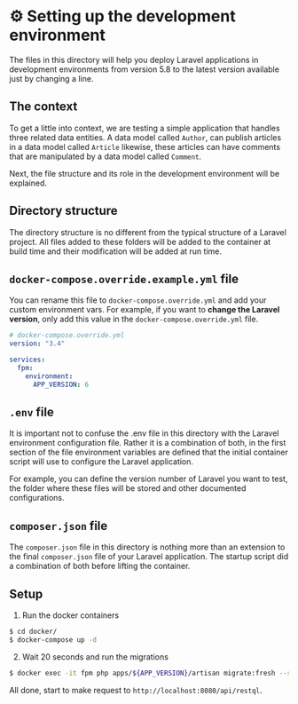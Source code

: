 # ⚙️ Setting up the development environment

The files in this directory will help you deploy Laravel applications in development
environments from version 5.8 to the latest version available just by changing a line.

## The context

To get a little into context, we are testing a simple application that handles
three related data entities. A data model called `Author`, can publish articles
in a data model called `Article` likewise, these articles can have comments that
are manipulated by a data model called `Comment`.

Next, the file structure and its role in the development environment will be explained.

## Directory structure

The directory structure is no different from the typical structure of a Laravel
project. All files added to these folders will be added to the container at build
time and their modification will be added at run time.

## `docker-compose.override.example.yml` file

You can rename this file to `docker-compose.override.yml` and add your custom
environment vars. For example, if you want to **change the Laravel version**, only
add this value in the `docker-compose.override.yml` file.

```yml
# docker-compose.override.yml
version: "3.4"

services:
  fpm:
    environment:
      APP_VERSION: 6
```

## `.env` file

It is important not to confuse the .env file in this directory with the Laravel
environment configuration file. Rather it is a combination of both, in the first
section of the file environment variables are defined that the initial container
script will use to configure the Laravel application.

For example, you can define the version number of Laravel you want to test, the
folder where these files will be stored and other documented configurations.

## `composer.json` file

The `composer.json` file in this directory is nothing more than an extension to the
final `composer.json` file of your Laravel application. The startup script did a
combination of both before lifting the container.

## Setup

1. Run the docker containers

```bash
$ cd docker/
$ docker-compose up -d
```

2. Wait 20 seconds and run the migrations

```bash
$ docker exec -it fpm php apps/${APP_VERSION}/artisan migrate:fresh --seed
```

All done, start to make request to `http://localhost:8080/api/restql`.

